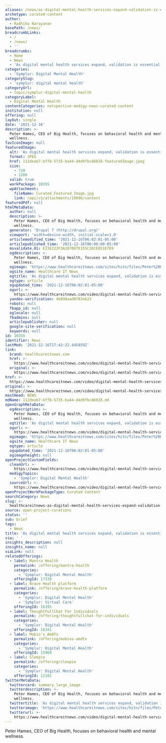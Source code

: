 ```yaml
---
aliases: /news/as-digital-mental-health-services-expand-validation-is-essential
archetype: curated-content
author:
  - Radhika Narayanan
basePath: /news/
breadcrumbLinks:
  - /
  - /news/
  - ''
breadcrumbs:
  - Home
  - News
  - 'As digital mental health services expand, validation is essential'
categories:
  - 'Symplur: Digital Mental Health'
categorySlug:
  - 'symplur: digital mental health'
categoryUrl:
  - topic/symplur-digital-mental-health
categoryLabel:
  - Digital Mental Health
contentCategories: netspective-medigy-news-curated-content
institution: null
offering: null
layOut: single
date: '2021-12-16'
description: >-
  Peter Hames, CEO of Big Health, focuses on behavioral health and mental
  wellness.
favIconImage: null
featuredImage:
  alt: 'As digital mental health services expand, validation is essential'
  format: JPEG
  href: 112deab7-bff8-5735-ba44-d4d9fbc86028-featuredImage.jpeg
  size:
    - 720
    - 1280
  valid: true
  workPackage: 10355
  wpAttachment:
    fileName: Curated_Featured_Image.jpg
    link: /api/v3/attachments/19896/content
featuredPdf: null
htmlMetaData:
  author: null
  description: >-
    Peter Hames, CEO of Big Health, focuses on behavioral health and mental
    wellness.
  generator: 'Drupal 7 (http://drupal.org)'
  viewport: 'width=device-width, initial-scale=1.0'
  articlemodified_time: '2021-12-16T06:02:01-05:00'
  articlepublished_time: '2021-12-16T06:00:00-05:00'
  msvalidate.01: E23E222F362070D7E155C1DCE851E7E9
  ogdescription: >-
    Peter Hames, CEO of Big Health, focuses on behavioral health and mental
    wellness.
  ogimage: 'https://www.healthcareitnews.com/sites/hitn/files/Peter%20Hames.jpg'
  ogsite_name: Healthcare IT News
  ogtitle: 'As digital mental health services expand, validation is essential'
  ogtype: article
  ogupdated_time: '2021-12-16T06:02:01-05:00'
  ogurl: >-
    https://www.healthcareitnews.com/video/digital-mental-health-services-expand-validation-essential
  yandex-verification: 4b898aad0783a623
  robots: null
  fbapp_id: null
  oglocale: null
  fbadmins: null
  articlepublisher: null
  google-site-verification: null
  keywords: null
id: 10355
identifier: News
lastMod: '2021-12-16T17:42:22.445859Z'
link:
  brand: healthcareitnews.com
  href: >-
    https://www.healthcareitnews.com/video/digital-mental-health-services-expand-validation-essential
  original: >-
    https://www.healthcareitnews.com/video/digital-mental-health-services-expand-validation-essential
href: >-
  https://www.healthcareitnews.com/video/digital-mental-health-services-expand-validation-essential
original: >-
  https://www.healthcareitnews.com/video/digital-mental-health-services-expand-validation-essential
mastHead: NEWS
mdName: 112deab7-bff8-5735-ba44-d4d9fbc86028.md
openGraphMetaData:
  ogdescription: >-
    Peter Hames, CEO of Big Health, focuses on behavioral health and mental
    wellness.
  ogtitle: 'As digital mental health services expand, validation is essential'
  ogurl: >-
    https://www.healthcareitnews.com/video/digital-mental-health-services-expand-validation-essential
  ogimage: 'https://www.healthcareitnews.com/sites/hitn/files/Peter%20Hames.jpg'
  ogsite_name: Healthcare IT News
  ogtype: article
  ogupdated_time: '2021-12-16T06:02:01-05:00'
  ogimageheight: null
openProjectCustomFields:
  cleanUrl: >-
    https://www.healthcareitnews.com/video/digital-mental-health-services-expand-validation-essential
  medigyTopics:
    - 'Symplur: Digital Mental Health'
  sourceUrl: >-
    https://www.healthcareitnews.com/video/digital-mental-health-services-expand-validation-essential
openProjectWorkPackageType: Curated Content
searchCategory: News
slug: >-
  healthcareitnews-as-digital-mental-health-services-expand-validation-is-essential
source: open-project-curations
status: ''
sub: brief
tags:
  - News
title: 'As digital mental health services expand, validation is essential'
via: ' '
insights_description: null
insights_name: null
viaLink: null
relatedOfferings:
  - label: Mantra Health
    permalink: /offering/mantra-health
    categories:
      - 'Symplur: Digital Mental Health'
    offeringId: 17339
  - label: Brave Health platform
    permalink: /offering/brave-health-platform
    categories:
      - 'Symplur: Digital Mental Health'
      - 'Symplur: Virtual Care'
    offeringId: 16395
  - label: ThoughtFullChat For Individuals
    permalink: /offering/thoughtfullchat-for-individuals
    categories:
      - 'Symplur: Digital Mental Health'
    offeringId: 16341
  - label: Mobio's AmDTx
    permalink: /offering/mobios-amdtx
    categories:
      - 'Symplur: Digital Mental Health'
    offeringId: 15960
  - label: Sleepio
    permalink: /offering/sleepio
    categories:
      - 'Symplur: Digital Mental Health'
    offeringId: 12102
twitterMetaData:
  twittercard: summary_large_image
  twitterdescription: >-
    Peter Hames, CEO of Big Health, focuses on behavioral health and mental
    wellness.
  twittertitle: 'As digital mental health services expand, validation is essential'
  twitterimage: 'https://www.healthcareitnews.com/sites/hitn/files/Peter%20Hames.jpg'
  twitterurl: >-
    https://www.healthcareitnews.com/video/digital-mental-health-services-expand-validation-essential
---
```

<p>Peter Hames, CEO of Big Health, focuses on behavioral health and mental wellness.</p>